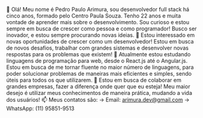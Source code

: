 👋 Olá! Meu nome é Pedro Paulo Arimura, sou desenvolvedor full stack há cinco anos, formado pelo Centro Paula Souza. Tenho 22 anos e muita vontade de aprender mais sobre o desenvolvimento. Sou curioso e estou sempre em busca de crescer como pessoa e como programador! Busco ser inovador, e estou sempre procurando novas ideias.
👀 Estou interessado em novas oportunidades de crescer como um desenvolvedor! Estou em busca de novos desafios, trabalhar com grandes sistemas e desenvolver novas respostas para os problemas que existem!
🌱 Atualmente estou estudando linguagens de programação para web, desde o React.js até o Angular.js. Estou em busca de me tornar fluente no maior número de linguagens, para poder solucionar problemas de maneiras mais eficientes e simples, sendo úteis para todos os que utilizarem.
💞️ Estou em busca de colaborar em grandes empresas, fazer a diferença onde quer que eu esteja! Meu maior desejo é utilizar meus conhecimentos de maneira prática, mudando a vida dos usuários!
📫 Meus contatos são: -> Email: arimura.dev@gmail.com -> WhatsApp: (11) 95851-9513
